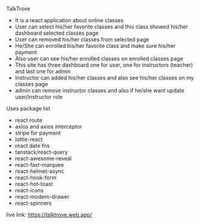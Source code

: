 TalkTrove

* It is a react application about online classes
* User can select his/her favorite classes and this class showed his/her dashboard selected classes page
* User can removed his/her classes from selected page
* He/She can enrolled his/her favorite class and make sure his/her payment 
* Also user can see his/her enrolled classes on enrolled classes page
* This site has three dashboard one for user, one for instructors (teacher) and last one for admin
* Instructor can added his/her classes and also see his/her classes on my classes page
* admin can remove instructor classes and also if he/she want update user/instructor role

Uses package list
* react route 
* axios and axios interceptor
* stripe for payment
* lottie-react
* react date fns
* tanstack/react-query
* react-awesome-reveal
* react-fast-marquee
* react-helmet-async
* react-hook-form
* react-hot-toast
* react-icons
* react-modern-drawer
* react-spinners

live link: https://talktrove.web.app/